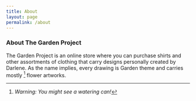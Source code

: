 ```yaml
---
title: About
layout: page
permalink: /about
---
```


### About The Garden Project

The Garden Project is an online store where you can purchase shirts and other assortments of clothing that carry designs personally created by Darlene. As the name implies, every drawing is Garden theme and carries mostly [^1] flower artworks. 
[^1]: *Warning: You might see a watering can!*
